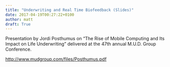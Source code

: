 ```yaml
---
title: "Underwriting and Real Time Biofeedback (Slides)"
date: 2017-04-19T00:27:22+0100
author: matt
draft: True
---
```

Presentation by Jordi Posthumus on “The Rise of Mobile Computing and Its Impact on Life Underwriting” delivered at the 47th annual M.U.D. Group Conference.

[ http://www.mudgroup.com/files/Posthumus.pdf ]( http://www.mudgroup.com/files/Posthumus.pdf )
